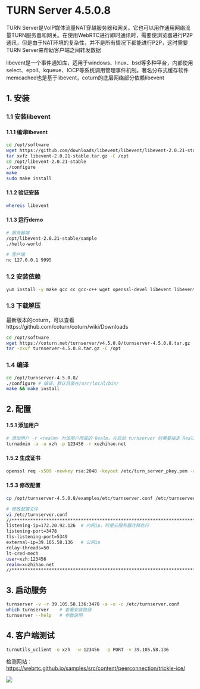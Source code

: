 # TURN Server 4.5.0.8

TURN Server是VoIP媒体流量NAT穿越服务器和网关。它也可以用作通用网络流量TURN服务器和网关。在使用WebRTC进行即时通讯时，需要使浏览器进行P2P通讯，但是由于NAT环境的复杂性，并不是所有情况下都能进行P2P，这时需要TURN Server来帮助客户端之间转发数据

libevent是一个事件通知库，适用于windows、linux、bsd等多种平台，内部使用select、epoll、kqueue、IOCP等系统调用管理事件机制。著名分布式缓存软件memcached也是基于libevent，coturn的底层网络部分依赖libevent

## 1. 安装

### 1.1 安装libevent

#### 1.1.1 编译libevent

```bash
cd /opt/software
wget https://github.com/downloads/libevent/libevent/libevent-2.0.21-stable.tar.gz
tar xvfz libevent-2.0.21-stable.tar.gz -C /opt
cd /opt/libevent-2.0.21-stable
./configure
make
sudo make install
```

#### 1.1.2 验证安装

```bash
whereis libevent
```

#### 1.1.3 运行demo

```bash
# 服务器端
/opt/libevent-2.0.21-stable/sample
./hello-world

# 客户端
nc 127.0.0.1 9995
```


### 1.2 安装依赖

```bash
yum install -y make gcc cc gcc-c++ wget openssl-devel libevent libevent-devel mysql-devel
```

### 1.3 下载解压

最新版本的coturn，可以查看https://github.com/coturn/coturn/wiki/Downloads

```bash
cd /opt/software
wget https://coturn.net/turnserver/v4.5.0.8/turnserver-4.5.0.8.tar.gz
tar -zxvf turnserver-4.5.0.8.tar.gz -C /opt
```

### 1.4 编译

```bash
cd /opt/turnserver-4.5.0.8/
./configure # 编译，默认目录在/usr/local/bin/
make && make install
```

## 2. 配置

#### 1.5.1 添加用户

```bash
# 添加用户 -r <realm> 为该用户所属的 Realm。在启动 turnserver 时需要指定 Realm ，只有该 Realm 下的用户才能登录
turnadmin -a -u xzh -p 123456 -r xuzhihao.net
```

#### 1.5.2 生成证书

```bash
openssl req -x509 -newkey rsa:2048 -keyout /etc/turn_server_pkey.pem -out /etc/turn_server_cert.pem -days 99999 -nodes
```

#### 1.5.3 修改配置


```bash
cp /opt/turnserver-4.5.0.8/examples/etc/turnserver.conf /etc/turnserver.conf 

# 修改配置文件
vi /etc/turnserver.conf 
//***********************************************************************//
listening-ip=172.20.92.126  # 内网ip，阿里云服务器注释此行
listening-port=3478
tls-listening-port=5349
external-ip=39.105.58.136   # 公网ip
relay-threads=50
lt-cred-mech
user=xzh:123456
realm=xuzhihao.net
//**************************************************************************************//
```

## 3. 启动服务

```bash
turnserver -v -r 39.105.58.136:3478 -a -o -c /etc/turnserver.conf
which turnserver    # 查看安装路径
turnserver --help   # 参数说明
```

## 4. 客户端测试

```bash
turnutils_uclient -u xzh  -w 123456  -p PORT -v 39.105.58.136
```

检测网站：https://webrtc.github.io/samples/src/content/peerconnection/trickle-ice/

![](../../assets/_images/deploy/turnserver/trickle-ice.png)